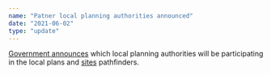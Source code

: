 ```yaml
---
name: "Patner local planning authorities announced"
date: "2021-06-02"
type: "update"
---
```


[Government announces](https://www.gov.uk/government/news/government-announces-10-councils-to-test-the-use-of-digital-tools-in-planning-process) which local planning authorities will be participating in the local plans and [sites](https://digital-land.github.io/project/sites-pathfinders) pathfinders.